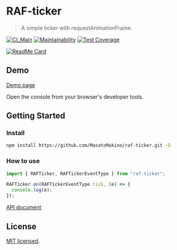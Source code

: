 # RAF-ticker

> A simple ticker with requestAnimationFrame.

[![CI_Main](https://github.com/MasatoMakino/raf-ticker/actions/workflows/ci_main.yml/badge.svg)](https://github.com/MasatoMakino/raf-ticker/actions/workflows/ci_main.yml)
[![Maintainability](https://api.codeclimate.com/v1/badges/1b76d40aaf6bf61c28f0/maintainability)](https://codeclimate.com/github/MasatoMakino/raf-ticker/maintainability)
[![Test Coverage](https://api.codeclimate.com/v1/badges/1b76d40aaf6bf61c28f0/test_coverage)](https://codeclimate.com/github/MasatoMakino/raf-ticker/test_coverage)

[![ReadMe Card](https://github-readme-stats.vercel.app/api/pin/?username=MasatoMakino&repo=raf-ticker&show_owner=true)](https://github.com/MasatoMakino/raf-ticker)

## Demo

[Demo page](https://masatomakino.github.io/raf-ticker/demo/)

Open the console from your browser's developer tools.

## Getting Started

### Install

```bash
npm install https://github.com/MasatoMakino/raf-ticker.git -D
```

### How to use

```js
import { RAFTicker, RAFTickerEventType } from "raf-ticker";

RAFTicker.on(RAFTickerEventType.tick, (e) => {
  console.log(e);
});
```

[API document](https://masatomakino.github.io/raf-ticker/api/index.html)

## License

[MIT licensed](LICENSE).
